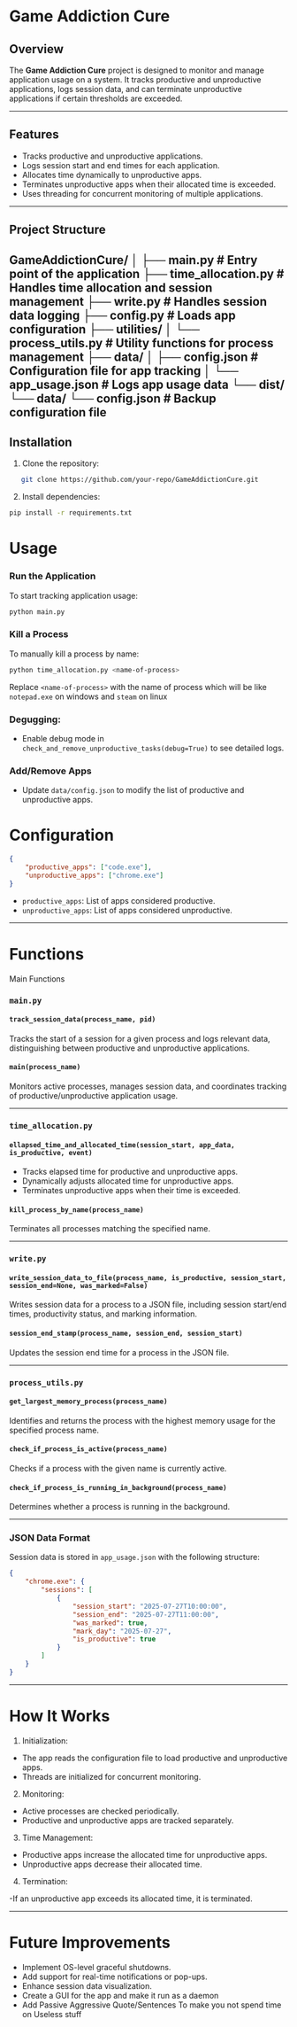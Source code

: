 # Game Addiction Cure

## Overview
The **Game Addiction Cure** project is designed to monitor and manage application usage on a system. It tracks productive and unproductive applications, logs session data, and can terminate unproductive applications if certain thresholds are exceeded.

---

## Features
- Tracks productive and unproductive applications.
- Logs session start and end times for each application.
- Allocates time dynamically to unproductive apps.
- Terminates unproductive apps when their allocated time is exceeded.
- Uses threading for concurrent monitoring of multiple applications.
---

## Project Structure
GameAddictionCure/
│
├── main.py                  # Entry point of the application
├── time_allocation.py       # Handles time allocation and session management
├── write.py                 # Handles session data logging
├── config.py                # Loads app configuration
├── utilities/
│   └── process_utils.py     # Utility functions for process management
├── data/
│   ├── config.json          # Configuration file for app tracking
│   └── app_usage.json       # Logs app usage data
└── dist/
    └── data/
        └── config.json      # Backup configuration file
---

## Installation
1. Clone the repository:
```bash
   git clone https://github.com/your-repo/GameAddictionCure.git
```
2. Install dependencies:
```bash
pip install -r requirements.txt
```

# Usage
### Run the Application
To start tracking application usage:

```bash
python main.py
```

### Kill a Process
To manually kill a process by name:
```bash
python time_allocation.py <name-of-process>
```
Replace `<name-of-process>` with the name of process which will be like `notepad.exe` on windows and `steam` on linux

### Degugging:
  - Enable debug mode in `check_and_remove_unproductive_tasks(debug=True)` to see detailed logs.

### Add/Remove Apps
  - Update `data/config.json` to modify the list of productive and unproductive apps.
# Configuration
```JSON
{
    "productive_apps": ["code.exe"],
    "unproductive_apps": ["chrome.exe"]
}
```
- `productive_apps`: List of apps considered productive.
- `unproductive_apps`: List of apps considered unproductive.
---

# Functions
Main Functions
### `main.py`

#### `track_session_data(process_name, pid)`
Tracks the start of a session for a given process and logs relevant data, distinguishing between productive and unproductive applications.

#### `main(process_name)`
Monitors active processes, manages session data, and coordinates tracking of productive/unproductive application usage.

---

### `time_allocation.py`

#### `ellapsed_time_and_allocated_time(session_start, app_data, is_productive, event)`
- Tracks elapsed time for productive and unproductive apps.
- Dynamically adjusts allocated time for unproductive apps.
- Terminates unproductive apps when their time is exceeded.

#### `kill_process_by_name(process_name)`
Terminates all processes matching the specified name.

---

### `write.py`

#### `write_session_data_to_file(process_name, is_productive, session_start, session_end=None, was_marked=False)`
Writes session data for a process to a JSON file, including session start/end times, productivity status, and marking information.

#### `session_end_stamp(process_name, session_end, session_start)`
Updates the session end time for a process in the JSON file.

---

### `process_utils.py`

#### `get_largest_memory_process(process_name)`
Identifies and returns the process with the highest memory usage for the specified process name.

#### `check_if_process_is_active(process_name)`
Checks if a process with the given name is currently active.

#### `check_if_process_is_running_in_background(process_name)`
Determines whether a process is running in the background.

---

### JSON Data Format

Session data is stored in `app_usage.json` with the following structure:
```json
{
    "chrome.exe": {
        "sessions": [
            {
                "session_start": "2025-07-27T10:00:00",
                "session_end": "2025-07-27T11:00:00",
                "was_marked": true,
                "mark_day": "2025-07-27",
                "is_productive": true
            }
        ]
    }
}
```
---
# How It Works
1. Initialization:

  - The app reads the configuration file to load productive and unproductive apps.
  - Threads are initialized for concurrent monitoring.
2. Monitoring:

  - Active processes are checked periodically.
  - Productive and unproductive apps are tracked separately.

3. Time Management:

  - Productive apps increase the allocated time for unproductive apps.
  - Unproductive apps decrease their allocated time.
4. Termination:

  -If an unproductive app exceeds its allocated time, it is terminated.

---

# Future Improvements
- Implement OS-level graceful shutdowns.
- Add support for real-time notifications or pop-ups.
- Enhance session data visualization.
- Create a GUI for the app and make it run as a daemon
- Add Passive Aggressive Quote/Sentences To make you not spend time on Useless stuff

